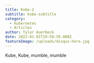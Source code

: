 ```yaml
---
title: Kube-2
subtitle: kube-subtitle
category:
  - Kubernetes
  - Articles
author: Tyler Auerbeck 
date: 2022-01-01T19:59:59.000Z
featureImage: /uploads/disqus-hero.jpg
---
```

Kube, Kube, mumble, mumble